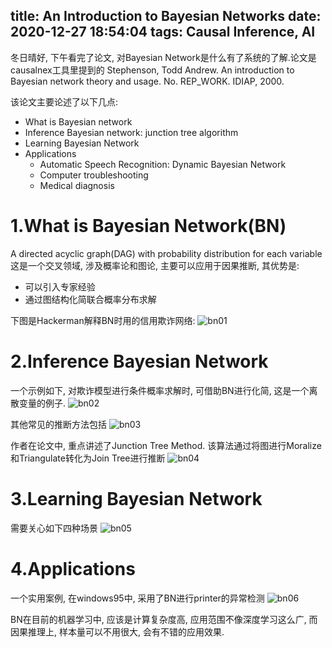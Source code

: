 title: An Introduction to Bayesian Networks
date: 2020-12-27 18:54:04
tags: Causal Inference, AI
---

冬日晴好, 下午看完了论文, 对Bayesian Network是什么有了系统的了解.论文是causalnex工具里提到的
Stephenson, Todd Andrew. An introduction to Bayesian network theory and usage. No. REP_WORK. IDIAP, 2000.

该论文主要论述了以下几点:
+ What is Bayesian network
+ Inference Bayesian network: junction tree algorithm
+ Learning Bayesian Network
+ Applications
	+ Automatic Speech Recognition: Dynamic Bayesian Network
	+ Computer troubleshooting
	+ Medical diagnosis


<!--more-->

# 1.What is Bayesian Network(BN)
A directed acyclic graph(DAG) with probability distribution for each variable
这是一个交叉领域, 涉及概率论和图论, 主要可以应用于因果推断, 其优势是:
+ 可以引入专家经验
+ 通过图结构化简联合概率分布求解

下图是Hackerman解释BN时用的信用欺诈网络:
![bn01](https://www.cyanny.com/2020/12/27/an-introduction-to-bayesian-networks/bn01.jpg)


# 2.Inference Bayesian Network
一个示例如下, 对欺诈模型进行条件概率求解时, 可借助BN进行化简, 这是一个离散变量的例子.
![bn02](https://www.cyanny.com/2020/12/27/an-introduction-to-bayesian-networks/bn02.jpg)

其他常见的推断方法包括
![bn03](https://www.cyanny.com/2020/12/27/an-introduction-to-bayesian-networks/bn03.jpg)

作者在论文中, 重点讲述了Junction Tree Method. 该算法通过将图进行Moralize和Triangulate转化为Join Tree进行推断
![bn04](https://www.cyanny.com/2020/12/27/an-introduction-to-bayesian-networks/bn04.jpg)


# 3.Learning Bayesian Network
需要关心如下四种场景
![bn05](https://www.cyanny.com/2020/12/27/an-introduction-to-bayesian-networks/bn05.jpg)


# 4.Applications
一个实用案例, 在windows95中, 采用了BN进行printer的异常检测
![bn06](https://www.cyanny.com/2020/12/27/an-introduction-to-bayesian-networks/bn06.jpg)


BN在目前的机器学习中, 应该是计算复杂度高, 应用范围不像深度学习这么广, 而因果推理上, 样本量可以不用很大, 会有不错的应用效果.



